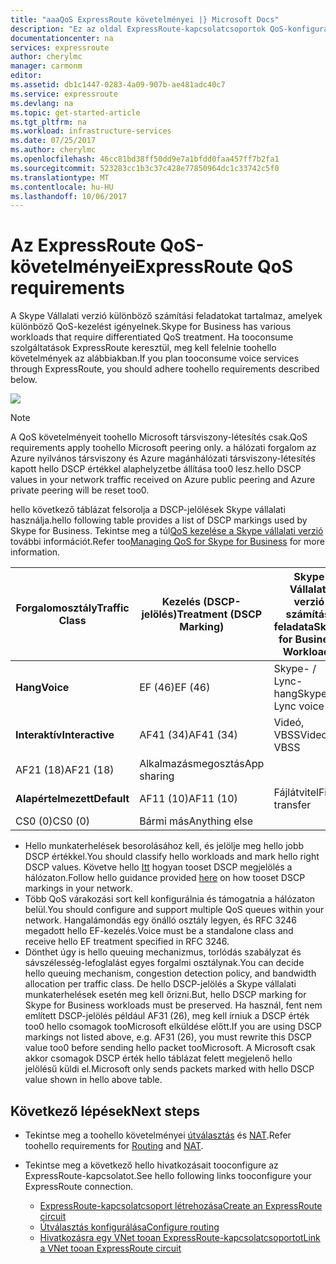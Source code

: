 ```yaml
---
title: "aaaQoS ExpressRoute követelményei |} Microsoft Docs"
description: "Ez az oldal ExpressRoute-kapcsolatcsoportok QoS-konfigurálásának és -kezelésének részletes követelményeit ismerteti."
documentationcenter: na
services: expressroute
author: cherylmc
manager: carmonm
editor: 
ms.assetid: db1c1447-0283-4a09-907b-ae481adc40c7
ms.service: expressroute
ms.devlang: na
ms.topic: get-started-article
ms.tgt_pltfrm: na
ms.workload: infrastructure-services
ms.date: 07/25/2017
ms.author: cherylmc
ms.openlocfilehash: 46cc81bd38ff50dd9e7a1bfdd0faa457ff7b2fa1
ms.sourcegitcommit: 523283cc1b3c37c428e77850964dc1c33742c5f0
ms.translationtype: MT
ms.contentlocale: hu-HU
ms.lasthandoff: 10/06/2017
---
```

# <a name="expressroute-qos-requirements"></a><span data-ttu-id="cc76f-103">Az ExpressRoute QoS-követelményei</span><span class="sxs-lookup"><span data-stu-id="cc76f-103">ExpressRoute QoS requirements</span></span>
<span data-ttu-id="cc76f-104">A Skype Vállalati verzió különböző számítási feladatokat tartalmaz, amelyek különböző QoS-kezelést igényelnek.</span><span class="sxs-lookup"><span data-stu-id="cc76f-104">Skype for Business has various workloads that require differentiated QoS treatment.</span></span> <span data-ttu-id="cc76f-105">Ha tooconsume szolgáltatások ExpressRoute keresztül, meg kell felelnie toohello követelmények az alábbiakban.</span><span class="sxs-lookup"><span data-stu-id="cc76f-105">If you plan tooconsume voice services through ExpressRoute, you should adhere toohello requirements described below.</span></span>

![](./media/expressroute-qos/expressroute-qos.png)

> [!NOTE]
> <span data-ttu-id="cc76f-106">A QoS követelményeit toohello Microsoft társviszony-létesítés csak.</span><span class="sxs-lookup"><span data-stu-id="cc76f-106">QoS requirements apply toohello Microsoft peering only.</span></span> <span data-ttu-id="cc76f-107">a hálózati forgalom az Azure nyilvános társviszony és Azure magánhálózati társviszony-létesítés kapott hello DSCP értékkel alaphelyzetbe állítása too0 lesz.</span><span class="sxs-lookup"><span data-stu-id="cc76f-107">hello DSCP values in your network traffic received on Azure public peering and Azure private peering will be reset too0.</span></span> 
> 
> 

<span data-ttu-id="cc76f-108">hello következő táblázat felsorolja a DSCP-jelölések Skype vállalati használja.</span><span class="sxs-lookup"><span data-stu-id="cc76f-108">hello following table provides a list of DSCP markings used by Skype for Business.</span></span> <span data-ttu-id="cc76f-109">Tekintse meg a túl[QoS kezelése a Skype vállalati verzió](https://technet.microsoft.com/library/gg405409.aspx) további információt.</span><span class="sxs-lookup"><span data-stu-id="cc76f-109">Refer too[Managing QoS for Skype for Business](https://technet.microsoft.com/library/gg405409.aspx) for more information.</span></span>

| <span data-ttu-id="cc76f-110">**Forgalomosztály**</span><span class="sxs-lookup"><span data-stu-id="cc76f-110">**Traffic Class**</span></span> | <span data-ttu-id="cc76f-111">**Kezelés (DSCP-jelölés)**</span><span class="sxs-lookup"><span data-stu-id="cc76f-111">**Treatment (DSCP Marking)**</span></span> | <span data-ttu-id="cc76f-112">**Skype Vállalati verzió számítási feladata**</span><span class="sxs-lookup"><span data-stu-id="cc76f-112">**Skype for Business Workloads**</span></span> |
| --- | --- | --- |
| <span data-ttu-id="cc76f-113">**Hang**</span><span class="sxs-lookup"><span data-stu-id="cc76f-113">**Voice**</span></span> |<span data-ttu-id="cc76f-114">EF (46)</span><span class="sxs-lookup"><span data-stu-id="cc76f-114">EF (46)</span></span> |<span data-ttu-id="cc76f-115">Skype- / Lync-hang</span><span class="sxs-lookup"><span data-stu-id="cc76f-115">Skype / Lync voice</span></span> |
| <span data-ttu-id="cc76f-116">**Interaktív**</span><span class="sxs-lookup"><span data-stu-id="cc76f-116">**Interactive**</span></span> |<span data-ttu-id="cc76f-117">AF41 (34)</span><span class="sxs-lookup"><span data-stu-id="cc76f-117">AF41 (34)</span></span> |<span data-ttu-id="cc76f-118">Videó, VBSS</span><span class="sxs-lookup"><span data-stu-id="cc76f-118">Video, VBSS</span></span> |
| <span data-ttu-id="cc76f-119">AF21 (18)</span><span class="sxs-lookup"><span data-stu-id="cc76f-119">AF21 (18)</span></span> |<span data-ttu-id="cc76f-120">Alkalmazásmegosztás</span><span class="sxs-lookup"><span data-stu-id="cc76f-120">App sharing</span></span> | |
| <span data-ttu-id="cc76f-121">**Alapértelmezett**</span><span class="sxs-lookup"><span data-stu-id="cc76f-121">**Default**</span></span> |<span data-ttu-id="cc76f-122">AF11 (10)</span><span class="sxs-lookup"><span data-stu-id="cc76f-122">AF11 (10)</span></span> |<span data-ttu-id="cc76f-123">Fájlátvitel</span><span class="sxs-lookup"><span data-stu-id="cc76f-123">File transfer</span></span> |
| <span data-ttu-id="cc76f-124">CS0 (0)</span><span class="sxs-lookup"><span data-stu-id="cc76f-124">CS0 (0)</span></span> |<span data-ttu-id="cc76f-125">Bármi más</span><span class="sxs-lookup"><span data-stu-id="cc76f-125">Anything else</span></span> | |

* <span data-ttu-id="cc76f-126">Hello munkaterhelések besorolásához kell, és jelölje meg hello jobb DSCP értékkel.</span><span class="sxs-lookup"><span data-stu-id="cc76f-126">You should classify hello workloads and mark hello right DSCP values.</span></span> <span data-ttu-id="cc76f-127">Követve hello [Itt](https://technet.microsoft.com/library/gg405409.aspx) hogyan tooset DSCP megjelölés a hálózaton.</span><span class="sxs-lookup"><span data-stu-id="cc76f-127">Follow hello guidance provided [here](https://technet.microsoft.com/library/gg405409.aspx) on how tooset DSCP markings in your network.</span></span>
* <span data-ttu-id="cc76f-128">Több QoS várakozási sort kell konfigurálnia és támogatnia a hálózaton belül.</span><span class="sxs-lookup"><span data-stu-id="cc76f-128">You should configure and support multiple QoS queues within your network.</span></span> <span data-ttu-id="cc76f-129">Hangalámondás egy önálló osztály legyen, és RFC 3246 megadott hello EF-kezelés.</span><span class="sxs-lookup"><span data-stu-id="cc76f-129">Voice must be a standalone class and receive hello EF treatment specified in RFC 3246.</span></span> 
* <span data-ttu-id="cc76f-130">Dönthet úgy is hello queuing mechanizmus, torlódás szabályzat és sávszélesség-lefoglalást egyes forgalmi osztálynak.</span><span class="sxs-lookup"><span data-stu-id="cc76f-130">You can decide hello queuing mechanism, congestion detection policy, and bandwidth allocation per traffic class.</span></span> <span data-ttu-id="cc76f-131">De hello DSCP-jelölés a Skype vállalati munkaterhelések esetén meg kell őrizni.</span><span class="sxs-lookup"><span data-stu-id="cc76f-131">But, hello DSCP marking for Skype for Business workloads must be preserved.</span></span> <span data-ttu-id="cc76f-132">Ha használ, fent nem említett DSCP-jelölés például AF31 (26), meg kell írniuk a DSCP érték too0 hello csomagok tooMicrosoft elküldése előtt.</span><span class="sxs-lookup"><span data-stu-id="cc76f-132">If you are using DSCP markings not listed above, e.g. AF31 (26), you must rewrite this DSCP value too0 before sending hello packet tooMicrosoft.</span></span> <span data-ttu-id="cc76f-133">A Microsoft csak akkor csomagok DSCP érték hello táblázat felett megjelenő hello jelölésű küldi el.</span><span class="sxs-lookup"><span data-stu-id="cc76f-133">Microsoft only sends packets marked with hello DSCP value shown in hello above table.</span></span> 

## <a name="next-steps"></a><span data-ttu-id="cc76f-134">Következő lépések</span><span class="sxs-lookup"><span data-stu-id="cc76f-134">Next steps</span></span>
* <span data-ttu-id="cc76f-135">Tekintse meg a toohello követelményei [útválasztás](expressroute-routing.md) és [NAT](expressroute-nat.md).</span><span class="sxs-lookup"><span data-stu-id="cc76f-135">Refer toohello requirements for [Routing](expressroute-routing.md) and [NAT](expressroute-nat.md).</span></span>
* <span data-ttu-id="cc76f-136">Tekintse meg a következő hello hivatkozásait tooconfigure az ExpressRoute-kapcsolatot.</span><span class="sxs-lookup"><span data-stu-id="cc76f-136">See hello following links tooconfigure your ExpressRoute connection.</span></span>
  
  * [<span data-ttu-id="cc76f-137">ExpressRoute-kapcsolatcsoport létrehozása</span><span class="sxs-lookup"><span data-stu-id="cc76f-137">Create an ExpressRoute circuit</span></span>](expressroute-howto-circuit-classic.md)
  * [<span data-ttu-id="cc76f-138">Útválasztás konfigurálása</span><span class="sxs-lookup"><span data-stu-id="cc76f-138">Configure routing</span></span>](expressroute-howto-routing-classic.md)
  * [<span data-ttu-id="cc76f-139">Hivatkozásra egy VNet tooan ExpressRoute-kapcsolatcsoportot</span><span class="sxs-lookup"><span data-stu-id="cc76f-139">Link a VNet tooan ExpressRoute circuit</span></span>](expressroute-howto-linkvnet-classic.md)

